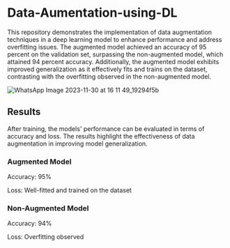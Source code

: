# Data-Aumentation-using-DL

This repository demonstrates the implementation of data augmentation techniques in a deep learning model to enhance performance and address overfitting issues. The augmented model achieved an accuracy of 95 percent on the validation set, surpassing the non-augmented model, which attained 94 percent accuracy. Additionally, the augmented model exhibits improved generalization as it effectively fits and trains on the dataset, contrasting with the overfitting observed in the non-augmented model.

![WhatsApp Image 2023-11-30 at 16 11 49_19294f5b](https://github.com/rokesh-rokesh/Data-Aumentation-using-DL/assets/84179582/e793eee7-eb19-4f82-8dfa-60d178b86243)

## Results
After training, the models' performance can be evaluated in terms of accuracy and loss. The results highlight the effectiveness of data augmentation in improving model generalization.

### Augmented Model

Accuracy: 95% 

Loss: Well-fitted and trained on the dataset


### Non-Augmented Model

Accuracy: 94%

Loss: Overfitting observed
